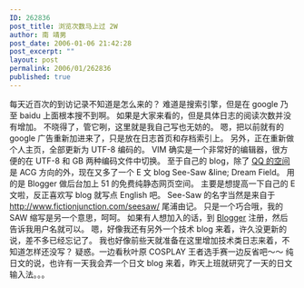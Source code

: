 ```yaml
---
ID: 262836
post_title: 浏览次数马上过 2W
author: 南 靖男
post_date: 2006-01-06 21:42:28
post_excerpt: ""
layout: post
permalink: 2006/01/262836
published: true
---
```

每天近百次的到访记录不知道是怎么来的？
难道是搜索引擎，但是在 google 乃至 baidu 上面根本搜不到啊。
如果是大家来看的，但是具体日志的阅读次数并没有增加。
不晓得了，管它咧，这里就是我自己写也无妨的。
嗯，把以前就有的 google 广告重新加进来了，只是放在日志首页和存档索引上。
另外，正在重新做个人主页，全部更新为 UTF-8 编码的。
VIM 确实是一个非常好的编辑器，很方便的在 UTF-8 和 GB 两种编码文件中切换。
至于自己的 blog，除了 <a href="http://203138.q-zone.qq.com">QQ 的空间</a>是 ACG 方向的外，现在又多了一个 E 文 blog See-Saw &amp;line; Dream Field。
用的是 Blogger 做后台加上 51 的免费纯静态网页空间。
主要是想提高一下自己的 E 文啦，反正喜欢写 blog 就写点 English 吧。
See-Saw 的名字当然是来自于 http://www.fictionjunction.com/seesaw/ 尾浦由记。
只是一个巧合哦，我的 SAW 缩写是另一个意思，呵呵。
如果有人想加入的话，到 <a href="http://www.blogger.com">Blogger</a> 注册，然后告诉我用户名就可以。
嗯，好像我还有另外一个技术 blog 来着，许久没更新的说，差不多已经忘记了。
我也好像前些天就准备在这里增加技术类日志来着，不知道怎样还没写？
疑惑。一边看秋叶原 COSPLAY 王者选手赛一边反省吧～～
纯日文的说，也许有一天我会弄一个日文 blog 来着，昨天上班就研究了一天的日文输入法。。。